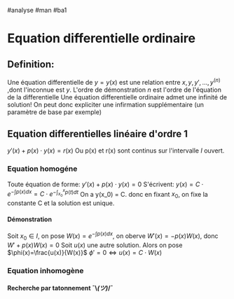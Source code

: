 #analyse #man #ba1
# Equation differentielle ordinaire
## Definition:
Une équation differentielle de $y = y(x)$ est une relation entre $x,y,y',...,y^{(n)}$ ,dont l'inconnue est $y$. L'ordre de démonstration $n$ est l'ordre de l'équation de la differentielle
Une équation differentielle ordinaire admet une infinité de solution!
On peut donc expliciter une infirmation supplémentaire (un paramètre de base par exemple)
## Equation differentielles linéaire d'ordre 1
$y'(x)+p(x)\cdot y(x)=r(x)$
Ou p(x) et r(x) sont continus sur l'intervalle $I$ ouvert.
### Equation homogéne
Toute équation de forme:
$y'(x)+p(x)\cdot y(x)=0$
S'écrivent:
$y(x)=C\cdot e^{-\int p(x)dx} =C\cdot e^{-\int^x_{x_0}p(t)dt}$
On a y(x_0) = C. donc en fixant $x_0$, on fixe la constante C et la solution est unique.
#### Démonstration
Soit $x_0 \in I$, on pose $W(x)=e^{-\int p(x)dx}$, on oberve $W'(x)=-p(x)W(x)$, donc $W' + p(x)W(x)=0$
Soit $u(x)$ une autre solution. Alors on pose $\phi(x)=\frac{u(x)}{W(x)}$
$\phi'=0 \Leftrightarrow u(x)=C\cdot W(x)$
### Equation inhomogène
#### Recherche par tatonnement ¯\\_(ツ)_/¯
####
